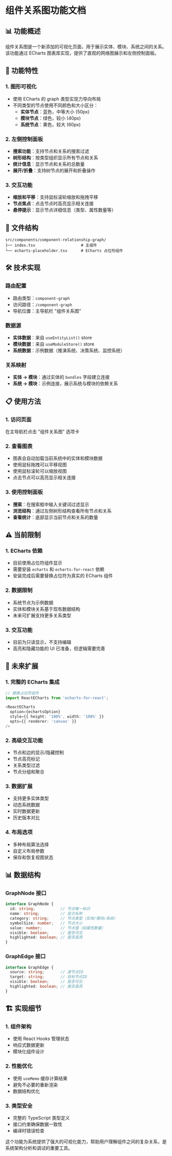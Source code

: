 # 组件关系图功能文档

## 📊 功能概述

组件关系图是一个新添加的可视化页面，用于展示实体、模块、系统之间的关系。该功能通过 ECharts 图表库实现，提供了直观的网络图展示和左侧控制面板。

## 🚀 功能特性

### 1. 图形可视化
- 使用 ECharts 的 graph 类型实现力导向布局
- 不同类型的节点使用不同颜色和大小区分：
  - **实体节点**：蓝色，中等大小 (50px)
  - **模块节点**：绿色，较小 (40px)
  - **系统节点**：黄色，较大 (60px)

### 2. 左侧控制面板
- **搜索功能**：支持节点和关系的搜索过滤
- **树形结构**：按类型组织显示所有节点和关系
- **统计信息**：显示节点和关系的总数量
- **展开/折叠**：支持树节点的展开和折叠操作

### 3. 交互功能
- **缩放和平移**：支持鼠标滚轮缩放和拖拽平移
- **节点焦点**：点击节点时高亮显示相关连接
- **悬停提示**：显示节点详细信息（类型、属性数量等）

## 📁 文件结构

```
src/components/component-relationship-graph/
├── index.tsx                    # 主组件
└── echarts-placeholder.tsx      # ECharts 占位符组件
```

## 🛠️ 技术实现

### 路由配置
- 路由类型：`component-graph`
- 访问路径：`/component-graph`
- 导航位置：主导航栏 "组件关系图"

### 数据源
- **实体数据**：来自 `useEntityList()` store
- **模块数据**：来自 `useModuleStore()` store
- **系统数据**：示例数据（推演系统、决策系统、监控系统）

### 关系映射
- **实体 → 模块**：通过实体的 `bundles` 字段建立连接
- **系统 → 模块**：示例连接，展示系统与模块的依赖关系

## 📋 使用方法

### 1. 访问页面
在主导航栏点击 "组件关系图" 选项卡

### 2. 查看图表
- 图表会自动加载当前系统中的实体和模块数据
- 使用鼠标拖拽可以平移视图
- 使用鼠标滚轮可以缩放视图
- 点击节点可以高亮显示相关连接

### 3. 使用控制面板
- **搜索**：在搜索框中输入关键词过滤显示
- **浏览结构**：通过左侧树形结构查看所有节点和关系
- **查看统计**：底部显示当前节点和关系的数量

## ⚠️ 当前限制

### 1. ECharts 依赖
- 目前使用占位符组件显示
- 需要安装 `echarts` 和 `echarts-for-react` 依赖
- 安装完成后需要替换占位符为真实的 ECharts 组件

### 2. 数据限制
- 系统节点为示例数据
- 实体和模块关系基于现有数据结构
- 未来可扩展支持更多关系类型

### 3. 交互功能
- 目前为只读显示，不支持编辑
- 高亮和隐藏功能的 UI 已准备，但逻辑需要完善

## 🔮 未来扩展

### 1. 完整的 ECharts 集成
```typescript
// 替换占位符组件
import ReactECharts from 'echarts-for-react';

<ReactECharts
  option={echartsOption}
  style={{ height: '100%', width: '100%' }}
  opts={{ renderer: 'canvas' }}
/>
```

### 2. 高级交互功能
- 节点和边的显示/隐藏控制
- 节点高亮标记
- 关系类型过滤
- 节点分组和聚合

### 3. 数据扩展
- 支持更多实体类型
- 动态系统数据
- 实时数据更新
- 历史版本对比

### 4. 布局选项
- 多种布局算法选择
- 自定义布局参数
- 保存和恢复视图状态

## 📊 数据结构

### GraphNode 接口
```typescript
interface GraphNode {
  id: string;           // 节点唯一标识
  name: string;         // 显示名称
  category: string;     // 节点类型（实体/模块/系统）
  symbolSize: number;   // 节点大小
  value: number;        // 节点值（如属性数量）
  visible: boolean;     // 是否可见
  highlighted: boolean; // 是否高亮
}
```

### GraphEdge 接口
```typescript
interface GraphEdge {
  source: string;       // 源节点ID
  target: string;       // 目标节点ID
  visible: boolean;     // 是否可见
  highlighted: boolean; // 是否高亮
}
```

## 🏗️ 实现细节

### 1. 组件架构
- 使用 React Hooks 管理状态
- 响应式数据更新
- 模块化组件设计

### 2. 性能优化
- 使用 `useMemo` 缓存计算结果
- 避免不必要的重新渲染
- 数据结构优化

### 3. 类型安全
- 完整的 TypeScript 类型定义
- 接口约束确保数据一致性
- 编译时错误检查

这个功能为系统提供了强大的可视化能力，帮助用户理解组件之间的复杂关系，是系统架构分析和调试的重要工具。
